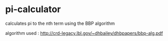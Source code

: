 pi-calculator
=============

calculates pi to the nth term using the  BBP algorithm

algorithm used : http://crd-legacy.lbl.gov/~dhbailey/dhbpapers/bbp-alg.pdf

